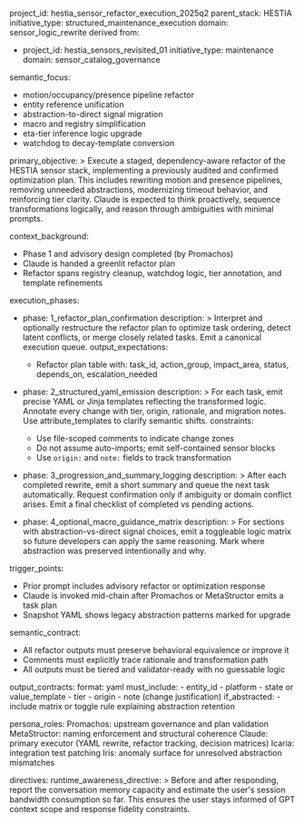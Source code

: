 project_id: hestia_sensor_refactor_execution_2025q2
parent_stack: HESTIA
initiative_type: structured_maintenance_execution
domain: sensor_logic_rewrite
derived from:

- project_id: hestia_sensors_revisited_01
    initiative_type: maintenance
    domain: sensor_catalog_governance

semantic_focus:

- motion/occupancy/presence pipeline refactor
- entity reference unification
- abstraction-to-direct signal migration
- macro and registry simplification
- eta-tier inference logic upgrade
- watchdog to decay-template conversion

primary_objective: >
  Execute a staged, dependency-aware refactor of the HESTIA sensor stack, implementing a previously audited
  and confirmed optimization plan. This includes rewriting motion and presence pipelines, removing unneeded
  abstractions, modernizing timeout behavior, and reinforcing tier clarity. Claude is expected to think proactively,
  sequence transformations logically, and reason through ambiguities with minimal prompts.

context_background:

- Phase 1 and advisory design completed (by Promachos)
- Claude is handed a greenlit refactor plan
- Refactor spans registry cleanup, watchdog logic, tier annotation, and template refinements

execution_phases:

- phase: 1_refactor_plan_confirmation
    description: >
      Interpret and optionally restructure the refactor plan to optimize task ordering, detect latent conflicts,
      or merge closely related tasks. Emit a canonical execution queue.
    output_expectations:
  - Refactor plan table with: task_id, action_group, impact_area, status, depends_on, escalation_needed

- phase: 2_structured_yaml_emission
    description: >
      For each task, emit precise YAML or Jinja templates reflecting the transformed logic. Annotate every change
      with tier, origin, rationale, and migration notes. Use attribute_templates to clarify semantic shifts.
    constraints:
  - Use file-scoped comments to indicate change zones
  - Do not assume auto-imports; emit self-contained sensor blocks
  - Use `origin:` and `note:` fields to track transformation

- phase: 3_progression_and_summary_logging
    description: >
      After each completed rewrite, emit a short summary and queue the next task automatically. Request confirmation
      only if ambiguity or domain conflict arises. Emit a final checklist of completed vs pending actions.

- phase: 4_optional_macro_guidance_matrix
    description: >
      For sections with abstraction-vs-direct signal choices, emit a toggleable logic matrix so future developers
      can apply the same reasoning. Mark where abstraction was preserved intentionally and why.

trigger_points:

- Prior prompt includes advisory refactor or optimization response
- Claude is invoked mid-chain after Promachos or MetaStructor emits a task plan
- Snapshot YAML shows legacy abstraction patterns marked for upgrade

semantic_contract:

- All refactor outputs must preserve behavioral equivalence or improve it
- Comments must explicitly trace rationale and transformation path
- All outputs must be tiered and validator-ready with no guessable logic

output_contracts:
  format: yaml
  must_include:
    - entity_id
    - platform
    - state or value_template
    - tier
    - origin
    - note (change justification)
  if_abstracted:
    - include matrix or toggle rule explaining abstraction retention

persona_roles:
  Promachos: upstream governance and plan validation
  MetaStructor: naming enforcement and structural coherence
  Claude: primary executor (YAML rewrite, refactor tracking, decision matrices)
  Icaria: integration test patching
  Iris: anomaly surface for unresolved abstraction mismatches

directives:
  runtime_awareness_directive: >
    Before and after responding, report the conversation memory capacity and estimate the user's session bandwidth consumption so far. This ensures the user stays informed of GPT context scope and response fidelity constraints.
